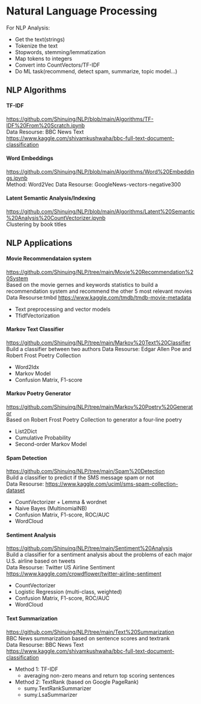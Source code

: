 # Natural Language Processing
For NLP Analysis:
- Get the text(strings)
- Tokenize the text
- Stopwords, stemming/lemmatization
- Map tokens to integers
- Convert into CountVectors/TF-IDF
- Do ML task(recommend, detect spam, summarize, topic model...)

## NLP Algorithms
#### TF-IDF 
https://github.com/Shinuing/NLP/blob/main/Algorithms/TF-IDF%20From%20Scratch.ipynb  
Data Resourse: BBC News Text https://www.kaggle.com/shivamkushwaha/bbc-full-text-document-classification  
#### Word Embeddings
https://github.com/Shinuing/NLP/blob/main/Algorithms/Word%20Embeddings.ipynb  
Method: Word2Vec
Data Resourse: GoogleNews-vectors-negative300
#### Latent Semantic Analysis/Indexing
https://github.com/Shinuing/NLP/blob/main/Algorithms/Latent%20Semantic%20Analysis%20CountVectorizer.ipynb  
Clustering by book titles 

## NLP Applications
#### Movie Recommendataion system
https://github.com/Shinuing/NLP/tree/main/Movie%20Recommendation%20System  
Based on the movie gernes and keywords statistics to build a recommendation system and recommend the other 5 most relevant movies  
Data Resourse:tmbd https://www.kaggle.com/tmdb/tmdb-movie-metadata
- Text preprocessing and vector models
- TfidfVectorization
#### Markov Text Classifier
https://github.com/Shinuing/NLP/tree/main/Markov%20Text%20Classifier  
Build a classifier between two authors
Data Resourse: Edgar Allen Poe and Robert Frost Poetry Collection
- Word2Idx
- Markov Model
- Confusion Matrix, F1-score
#### Markov Poetry Generator
https://github.com/Shinuing/NLP/tree/main/Markov%20Poetry%20Generator  
Based on Robert Frost Poetry Collection to generator a four-line poetry
- List2Dict
- Cumulative Probability
- Second-order Markov Model
#### Spam Detection
https://github.com/Shinuing/NLP/tree/main/Spam%20Detection  
Build a classifier to predict if the SMS message spam or not  
Data Resourse: https://www.kaggle.com/uciml/sms-spam-collection-dataset  
- CountVectorizer + Lemma & wordnet
- Naive Bayes (MultinomialNB)
- Confusion Matrix, F1-score, ROC/AUC
- WordCloud
#### Sentiment Analysis
https://github.com/Shinuing/NLP/tree/main/Sentiment%20Analysis  
Build a classifier for a sentiment analysis about the problems of each major U.S. airline based on tweets  
Data Resourse: Twitter US Airline Sentiment https://www.kaggle.com/crowdflower/twitter-airline-sentiment  
- CountVectorizer
- Logistic Regression (multi-class, weighted)
- Confusion Matrix, F1-score, ROC/AUC
- WordCloud
#### Text Summarization
https://github.com/Shinuing/NLP/tree/main/Text%20Summarization  
BBC News summarization based on sentence scores and textrank  
Data Resourse: BBC News Text https://www.kaggle.com/shivamkushwaha/bbc-full-text-document-classification  
- Method 1: TF-IDF 
  - averaging non-zero means and return top scoring sentences
- Method 2: TextRank (based on Google PageRank)
  - sumy.TextRankSummarizer
  - sumy.LsaSummarizer
